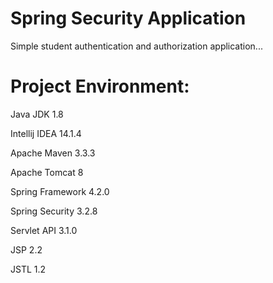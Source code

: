# Spring Security Application
Simple student authentication and authorization application...
# Project Environment:

Java JDK 1.8

Intellij IDEA 14.1.4

Apache Maven 3.3.3

Apache Tomcat 8

Spring Framework 4.2.0

Spring Security 3.2.8

Servlet API 3.1.0

JSP 2.2

JSTL 1.2
